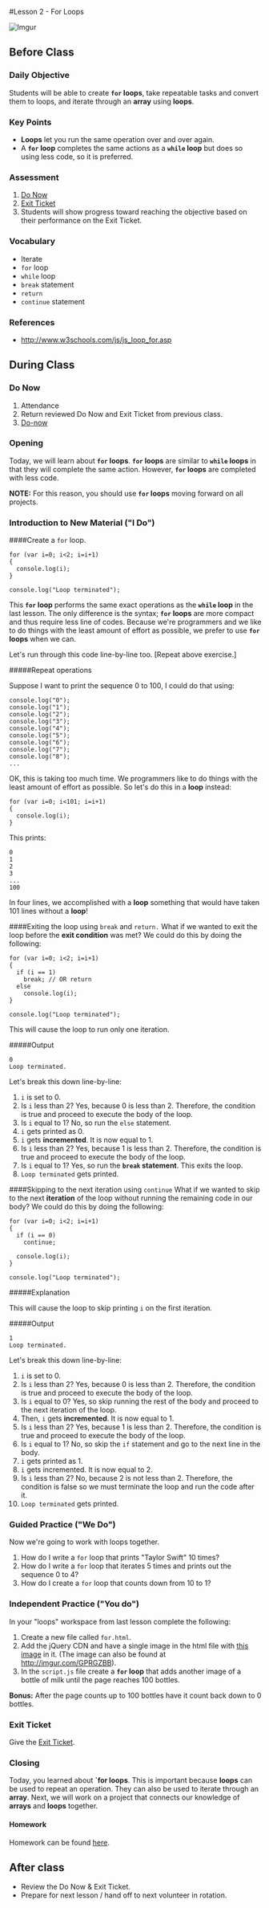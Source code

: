 #Lesson 2 - For Loops

![Imgur](http://i.imgur.com/gDQRQmUm.png)

## Before Class

### Daily Objective

Students will be able to create **`for` loops**, take repeatable tasks and convert them to loops, and iterate through an **array** using **loops**.

### Key Points

* **Loops** let you run the same operation over and over again.
* A **`for` loop** completes the same actions as a **`while` loop** but does so using less code, so it is preferred. 

### Assessment

1. [Do Now](assessments/do_now.md)  
2. [Exit Ticket](assessments/exit_ticket.md)
3. Students will show progress toward reaching the objective based on their performance on the Exit Ticket.

### Vocabulary

* Iterate
* `for` loop
* `while` loop
* `break` statement
* `return`
* `continue` statement

### References

* http://www.w3schools.com/js/js_loop_for.asp

## During Class

### Do Now

1. Attendance
2. Return reviewed Do Now and Exit Ticket from previous class.
3. [Do-now](assessments/do_now.md) 

### Opening

Today, we will learn about **`for` loops**. **`for` loops** are similar to **`while` loops** in that they will complete the same action. However, **`for` loops** are completed with less code. 

**NOTE:** For this reason, you should use **`for` loops** moving forward on all projects.


### Introduction to New Material ("I Do")

####Create a `for` loop.
```
for (var i=0; i<2; i=i+1)
{
  console.log(i);
}

console.log("Loop terminated");
```

This **`for` loop** performs the same exact operations as the **`while` loop** in the last lesson. The only difference is the syntax; **`for` loops** are more compact and thus require less line of codes. Because we're programmers and we like to do things with the least amount of effort as possible, we prefer to use **`for` loops** when we can.

Let's run through this code line-by-line too. [Repeat above exercise.]

#####Repeat operations

Suppose I want to print the sequence 0 to 100, I could do that using:

```
console.log("0");
console.log("1");
console.log("2");
console.log("3");
console.log("4");
console.log("5");
console.log("6");
console.log("7");
console.log("8");
...
```

OK, this is taking too much time. We programmers like to do things with the least amount of effort as possible. So let's do this in a **loop** instead:

```
for (var i=0; i<101; i=i+1)
{
  console.log(i);
}
```

This prints:

```
0
1
2
3
...
100
```

In four lines, we accomplished with a **loop** something that would have taken 101 lines without a **loop**!


####Exiting the loop using `break` and `return.`
What if we wanted to exit the loop before the **exit condition** was met? We could do this by doing the following:

```
for (var i=0; i<2; i=i+1)
{
  if (i == 1)
    break; // OR return
  else
    console.log(i);
}

console.log("Loop terminated");
```



This will cause the loop to run only one iteration. 

#####Output

```
0
Loop terminated.
```

Let's break this down line-by-line:

1. `i` is set to 0.
2. Is `i` less than 2? Yes, because 0 is less than 2. Therefore, the condition is true and proceed to execute the body of the loop.
3. Is `i` equal to 1? No, so run the `else` statement. 
3. `i` gets printed as 0.
4. `i` gets **incremented**. It is now equal to 1.
5. Is `i` less than 2? Yes, because 1 is less than 2. Therefore, the condition is true and proceed to execute the body of the loop.
6. Is `i` equal to 1? Yes, so run the **`break` statement**. This exits the loop.
7. `Loop terminated` gets printed.

####Skipping to the next iteration using `continue`
What if we wanted to skip to the next **iteration** of the loop without running the remaining code in our body? We could do this by doing the following:

```
for (var i=0; i<2; i=i+1)
{
  if (i == 0)
    continue;
    
  console.log(i);
}

console.log("Loop terminated");
```

#####Explanation

This will cause the loop to skip printing `i` on the first iteration.

#####Output

```
1
Loop terminated.
```

Let's break this down line-by-line:

1. `i` is set to 0.
2. Is `i` less than 2? Yes, because 0 is less than 2. Therefore, the condition is true and proceed to execute the body of the loop.
3. Is `i` equal to 0? Yes, so skip running the rest of the body and proceed to the next iteration of the loop.
4. Then, `i` gets **incremented**. It is now equal to 1.
5. Is `i` less than 2? Yes, because 1 is less than 2. Therefore, the condition is true and proceed to execute the body of the loop.
6. Is `i` equal to 1? No, so skip the `if` statement and go to the next line in the body.
7. `i` gets printed as 1.
8. `i` gets incremented. It is now equal to 2.
9. Is `i` less than 2? No, because 2 is not less than 2. Therefore, the condition is false so we must terminate the loop and run the code after it.
10. `Loop terminated` gets printed.


### Guided Practice ("We Do")

Now we're going to work with loops together. 

1. How do I write a `for` loop that prints "Taylor Swift" 10 times?
2. How do I write a `for` loop that iterates 5 times and prints out the sequence 0 to 4?
3. How do I create a `for` loop that counts down from 10 to 1? 

### Independent Practice ("You do")
In your "loops" workspace from last lesson complete the following:

1. Create a new file called `for.html`.
2. Add the jQuery CDN and have a single image in the html file with [this image](http://imgur.com/GPRGZBB) in it. (The image can also be found at http://imgur.com/GPRGZBB).
3. In the `script.js` file create a **`for` loop** that adds another image of a bottle of milk until the page reaches 100 bottles.  

**Bonus:** After the page counts up to 100 bottles have it count back down to 0 bottles.

### Exit Ticket

Give the [Exit Ticket](assessments/exit_ticket.md).

### Closing

Today, you learned about **`for loops**. This is important because **loops** can be used to repeat an operation. They can also be used to iterate through an **array**. Next, we will work on a project that connects our knowledge of **arrays** and **loops** together.

#### Homework

Homework can be found [here](homework/). 

## After class

* Review the Do Now & Exit Ticket. 
* Prepare for next lesson / hand off to next volunteer in rotation.
